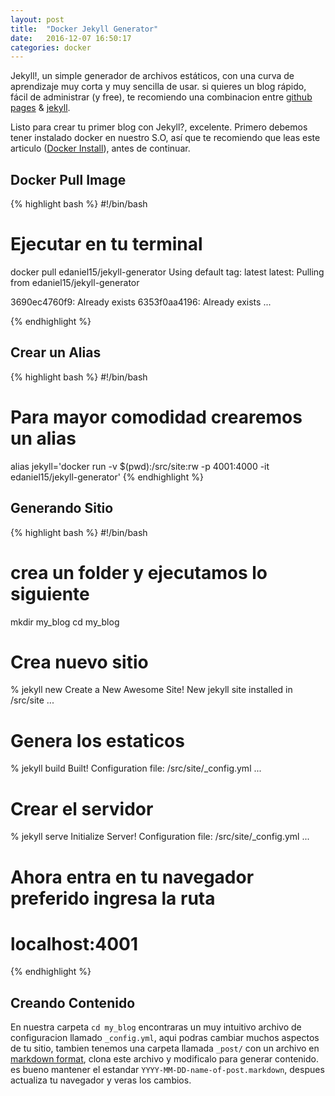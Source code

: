 ```yaml
---
layout: post
title:  "Docker Jekyll Generator"
date:   2016-12-07 16:50:17
categories: docker
---
```


Jekyll!, un simple generador de archivos estáticos, con una curva de aprendizaje muy corta y muy sencilla de usar. si quieres un blog rápido, fácil de administrar (y free), te recomiendo una combinacion entre [github pages](https://help.github.com/articles/setting-up-your-github-pages-site-locally-with-jekyll/) & [jekyll](https://jekyllrb.com).

Listo para crear tu primer blog con Jekyll?, excelente. Primero debemos tener instalado docker en nuestro S.O, así que te recomiendo que leas este articulo ([Docker Install](/docker/2016/12/07/docker-install.html)), antes de continuar.

## Docker Pull Image

{% highlight bash %}
#!/bin/bash

# Ejecutar en tu terminal
docker pull edaniel15/jekyll-generator
Using default tag: latest
latest: Pulling from edaniel15/jekyll-generator

3690ec4760f9: Already exists
6353f0aa4196: Already exists ...  

{% endhighlight %}


## Crear un Alias
{% highlight bash %}
#!/bin/bash

# Para mayor comodidad crearemos un alias
alias jekyll='docker run -v $(pwd):/src/site:rw -p 4001:4000 -it edaniel15/jekyll-generator'
{% endhighlight %}

## Generando Sitio

{% highlight bash %}
#!/bin/bash

# crea un folder y ejecutamos lo siguiente
mkdir my_blog
cd my_blog

# Crea nuevo sitio
% jekyll new
Create a New Awesome Site!
New jekyll site installed in /src/site ...

# Genera los estaticos
% jekyll build
Built!
Configuration file: /src/site/_config.yml ...

# Crear el servidor
% jekyll serve
Initialize Server!
Configuration file: /src/site/_config.yml ...

# Ahora entra en tu navegador preferido ingresa la ruta
# localhost:4001

{% endhighlight %}

## Creando Contenido
En nuestra carpeta `cd my_blog` encontraras un muy intuitivo archivo de
configuracion llamado `_config.yml`, aqui podras cambiar muchos aspectos
de tu sitio, tambien tenemos una carpeta llamada `_post/` con un archivo
en [markdown format](https://github.com/adam-p/markdown-here/wiki/Markdown-Cheatsheet),
clona este archivo y modificalo para generar contenido. es bueno mantener
el estandar `YYYY-MM-DD-name-of-post.markdown`, despues actualiza tu navegador
y veras los cambios.
